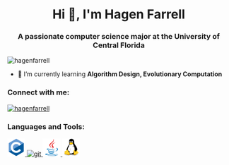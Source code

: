 <h1 align="center">Hi 👋, I'm Hagen Farrell</h1>
<h3 align="center">A passionate computer science major at the University of Central Florida</h3>

<p align="left"> <img src="https://komarev.com/ghpvc/?username=hagenfarrell&label=Profile%20views&color=0e75b6&style=flat" alt="hagenfarrell" /> </p>

- 🌱 I’m currently learning **Algorithm Design, Evolutionary Computation**

<h3 align="left">Connect with me:</h3>
<p align="left">
<a href="https://linkedin.com/in/hagenfarrell" target="blank"><img align="center" src="https://raw.githubusercontent.com/rahuldkjain/github-profile-readme-generator/master/src/images/icons/Social/linked-in-alt.svg" alt="hagenfarrell" height="30" width="40" /></a>
</p>

<h3 align="left">Languages and Tools:</h3>
<p align="left"> <a href="https://www.cprogramming.com/" target="_blank" rel="noreferrer"> <img src="https://raw.githubusercontent.com/devicons/devicon/master/icons/c/c-original.svg" alt="c" width="40" height="40"/> </a> <a href="https://git-scm.com/" target="_blank" rel="noreferrer"> <img src="https://www.vectorlogo.zone/logos/git-scm/git-scm-icon.svg" alt="git" width="40" height="40"/> </a> <a href="https://www.java.com" target="_blank" rel="noreferrer"> <img src="https://raw.githubusercontent.com/devicons/devicon/master/icons/java/java-original.svg" alt="java" width="40" height="40"/> </a> <a href="https://www.linux.org/" target="_blank" rel="noreferrer"> <img src="https://raw.githubusercontent.com/devicons/devicon/master/icons/linux/linux-original.svg" alt="linux" width="40" height="40"/> </a> </p>

